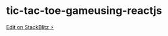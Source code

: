 # tic-tac-toe-gameusing-reactjs

[Edit on StackBlitz ⚡️](https://stackblitz.com/edit/tic-tac-toe-gameusing-reactjs)
